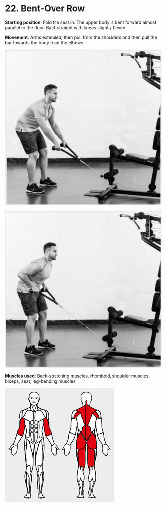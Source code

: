 # 22. Bent-Over Row

__Starting position__: Fold the seat in. The upper body is bent forward almost parallel to the floor. Back straight with knees slightly flexed.

__Movement__: Arms extended, then pull from the shoulders and then pull the bar towards the body from the elbows.

![001](001.png)

![002](002.png)

__Muscles used__: Back-stretching muscles, rhomboid, shoulder muscles, biceps, seat, leg-bending muscles

![003](003.png)
